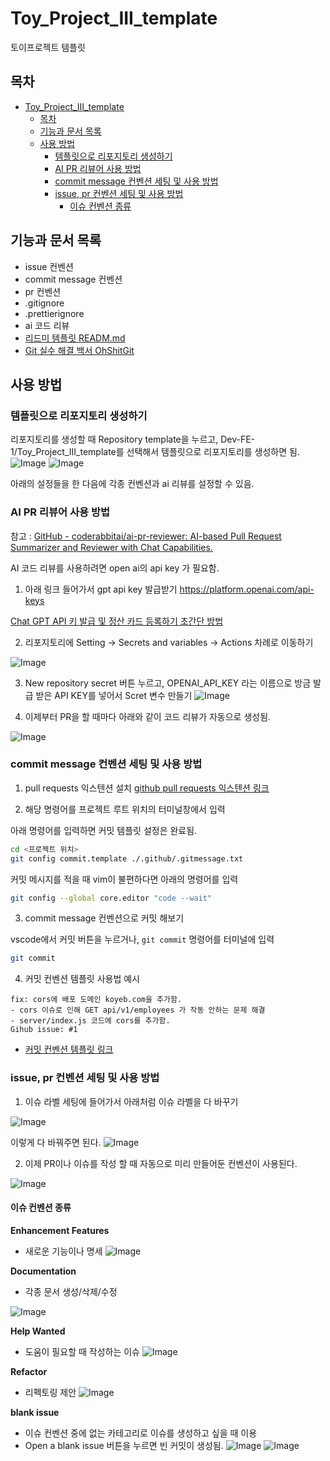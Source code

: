 # Toy_Project_III_template

토이프로젝트 템플릿

## 목차

- [Toy\_Project\_III\_template](#toy_project_iii_template)
  - [목차](#목차)
  - [기능과 문서 목록](#기능과-문서-목록)
  - [사용 방법](#사용-방법)
    - [템플릿으로 리포지토리 생성하기](#템플릿으로-리포지토리-생성하기)
    - [AI PR 리뷰어 사용 방법](#ai-pr-리뷰어-사용-방법)
    - [commit message 컨벤션 세팅 및 사용 방법](#commit-message-컨벤션-세팅-및-사용-방법)
    - [issue, pr 컨벤션 세팅 및 사용 방법](#issue-pr-컨벤션-세팅-및-사용-방법)
      - [이슈 컨벤션 종류](#이슈-컨벤션-종류)

## 기능과 문서 목록

- issue 컨벤션
- commit message 컨벤션
- pr 컨벤션
- .gitignore
- .prettierignore
- ai 코드 리뷰
- [리드미 템플릿 READM.md](./document/README.md)
- [Git 실수 해결 백서 OhShitGit](./document/OhShitGit.md)

## 사용 방법

### 템플릿으로 리포지토리 생성하기

리포지토리를 생성할 때 Repository template을 누르고,
Dev-FE-1/Toy_Project_III_template를 선택해서 템플릿으로 리포지토리를 생성하면 됨.
![Image](https://i.imgur.com/pdmPrHM.png)
![Image](https://i.imgur.com/fu8eIT5.png)

아래의 설정들을 한 다음에 각종 컨벤션과 ai 리뷰를 설정할 수 있음.

### AI PR 리뷰어 사용 방법

참고 : [GitHub - coderabbitai/ai-pr-reviewer: AI-based Pull Request Summarizer and Reviewer with Chat Capabilities.](https://github.com/coderabbitai/ai-pr-reviewer?tab=readme-ov-file#faqs)

AI 코드 리뷰를 사용하려면 open ai의 api key 가 필요함.

1. 아래 링크 들어가서 gpt api key 발급받기
   https://platform.openai.com/api-keys

[Chat GPT API 키 발급 및 정산 카드 등록하기 초간단 방법](https://wise-office-worker.tistory.com/71)

2. 리포지토리에 Setting -> Secrets and variables -> Actions 차례로 이동하기

![Image](https://i.imgur.com/0pLR52G.png)

3. New repository secret 버튼 누르고, OPENAI_API_KEY 라는 이름으로 방금 발급 받은 API KEY를 넣어서 Scret 변수 만들기
   ![Image](https://imgur.com/yEVn0hN.png)

4. 이제부터 PR을 할 때마다 아래와 같이 코드 리뷰가 자동으로 생성됨.

![Image](https://i.imgur.com/eoqy32j.png)

### commit message 컨벤션 세팅 및 사용 방법

1. pull requests 익스텐션 설치
   [github pull requests 익스텐션 링크](https://marketplace.visualstudio.com/items?itemName=GitHub.vscode-pull-request-github)

2. 해당 명령어를 프로젝트 루트 위치의 터미널창에서 입력

아래 명령어를 입력하면 커밋 템플릿 설정은 완료됨.

```bash
cd <프로젝트 위치>
git config commit.template ./.github/.gitmessage.txt
```

커밋 메시지를 적을 때 vim이 불편하다면 아래의 명령어를 입력

```bash
git config --global core.editor "code --wait"
```

3. commit message 컨벤션으로 커밋 해보기

vscode에서 커밋 버튼을 누르거나, `git commit` 명령어를 터미널에 입력

```bash
git commit
```

4. 커밋 컨벤션 템플릿 사용법 예시

```
fix: cors에 배포 도메인 koyeb.com을 추가함.
- cors 이슈로 인해 GET api/v1/employees 가 작동 안하는 문제 해결
- server/index.js 코드에 cors를 추가함.
Gihub issue: #1
```

- [커밋 컨벤션 템플릿 링크](./.github/.gitmessage.txt)

### issue, pr 컨벤션 세팅 및 사용 방법

1. 이슈 라벨 세팅에 들어가서 아래처럼 이슈 라벨을 다 바꾸기

![Image](https://i.imgur.com/AkAGZmn.png)

이렇게 다 바꿔주면 된다.
![Image](https://i.imgur.com/vMb3TaC.png)

2. 이제 PR이나 이슈를 작성 할 때 자동으로 미리 만들어둔 컨벤션이 사용된다.

![Image](https://i.imgur.com/PO9Yjn2.png)

#### 이슈 컨벤션 종류

**Enhancement Features**

- 새로운 기능이나 명세
  ![Image](https://i.imgur.com/TnQ3XJ0.png)

**Documentation**

- 각종 문서 생성/삭제/수정

![Image](https://i.imgur.com/xCnuE1f.png)

**Help Wanted**

- 도움이 필요할 때 작성하는 이슈
  ![Image](https://i.imgur.com/bDNai2I.png)

**Refactor**

- 리펙토링 제안
  ![Image](https://i.imgur.com/C82ykoq.png)

**blank issue**

- 이슈 컨벤션 중에 없는 카테고리로 이슈를 생성하고 싶을 때 이용
- Open a blank issue 버튼을 누르면 빈 커밋이 생성됨.
  ![Image](https://i.imgur.com/ZbFTDEB.png)
  ![Image](https://i.imgur.com/UYZyxQA.png)
